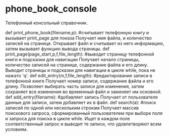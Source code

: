 # phone_book_console
Телефонный консольный справочник.


def print_phone_book(filename,p): #считывает телефонную книгу и вызывает print_page для показа
Получает имя файла, и количество записей на странице.
Открывает файл и считывает из него информацию, затем вызывает функцию вывода страницы.
def print_page(page_start,p,f,file_length): #выводит страницу телефонной книги и подсказки для навигации
Получает начало страницы, количество записей на странице, содержание файла и его длину.
Выводит страницы и подсказки для навигации в цикле while, пока не нажато 'q'.
def edit_entry(m,f,file_length): #редактирование записи в телефонной книге
Получает номер записи, содержание файла и его длину.
Позволяет выбирать часть записи для изменения, затем сохраняет все изменения во временный файл и заменяет им основной.
def add_entry(filename): #добавляет запись
Получает от пользователя данные для записи, затем добавляет их в файл.
def search(a): #поиск записей по одной или нескольким строкам
Получает массив поискового запроса, сформированный пользователем при выборе поля и запроса для поиска в цикле while. Ищет в каждом поле соответственный запрос и выводит те записи, что удовлетворяют всем условиям.

